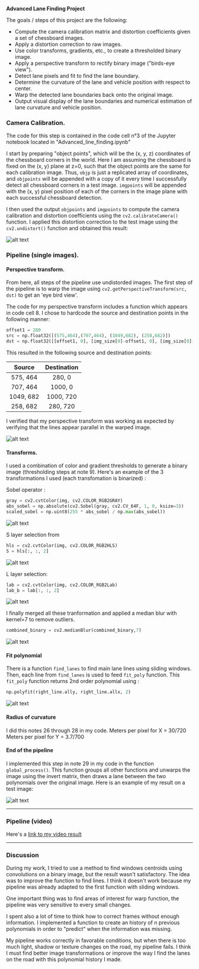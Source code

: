 **Advanced Lane Finding Project**

The goals / steps of this project are the following:

* Compute the camera calibration matrix and distortion coefficients given a set of chessboard images.
* Apply a distortion correction to raw images.
* Use color transforms, gradients, etc., to create a thresholded binary image.
* Apply a perspective transform to rectify binary image ("birds-eye view").
* Detect lane pixels and fit to find the lane boundary.
* Determine the curvature of the lane and vehicle position with respect to center.
* Warp the detected lane boundaries back onto the original image.
* Output visual display of the lane boundaries and numerical estimation of lane curvature and vehicle position.

[//]: # (Image References)

[image1]: ./readme/chessboard_corners.png "Chessboard corners"
[image2]: ./readme/chessboard_corners2.png "Chessboard corners 2"
[image3]: ./readme/convolution_test.png "Test convolution method"
[image4]: ./readme/dir_thr_select.png "Sobel threshold"
[image5]: ./readme/pipeline_edwarp_result.png "Pipeline warped"
[image6]: ./readme/pipeline_result.png "Pipeline res"
[image7]: ./readme/Sobel_thresh.png "Sobel thresh"
[image8]: ./readme/S_select.png "S thresh"
[image9]: ./readme/undistorded_chess.png "Undistorded chessboard"
[image10]: ./readme/undistorded_road.png "Warped road"
[image11]: ./readme/l_select.png "L select"
[image12]: ./readme/fit_poly.png "Poly fitted"
[image13]: ./readme/binary_top.png "Binary top"
[image14]: ./readme/final_result.png "Final result"

### Camera Calibration.

The code for this step is contained in the code cell n°3 of the Jupyter notebook located in "Advanced_line_finding.ipynb"

I start by preparing "object points", which will be the (x, y, z) coordinates of the chessboard corners in the world. Here I am assuming the chessboard is fixed on the (x, y) plane at z=0, such that the object points are the same for each calibration image.  Thus, `objp` is just a replicated array of coordinates, and `objpoints` will be appended with a copy of it every time I successfully detect all chessboard corners in a test image.  `imgpoints` will be appended with the (x, y) pixel position of each of the corners in the image plane with each successful chessboard detection.

I then used the output `objpoints` and `imgpoints` to compute the camera calibration and distortion coefficients using the `cv2.calibrateCamera()` function.  I applied this distortion correction to the test image using the `cv2.undistort()` function and obtained this result: 

![alt text][image9]

### Pipeline (single images).
#### Perspective transform.

From here, all steps of the pipeline use undistorded images.
The first step of the pipeline is to warp the image using `cv2.getPerspectiveTransform(src, dst)` to get an 'eye bird view'.

The code for my perspective transform includes a function which appears in code cell 8. I chose to hardcode the source and destination points in the following manner:

```python
offset1 = 280
src = np.float32([(575,464),(707,464), (1049,682), (258,682)])
dst = np.float32([[offset1, 0], [img_size[0]-offset1, 0], [img_size[0]-offset1, img_size[1]], [offset1, img_size[1]]])

```

This resulted in the following source and destination points:

| Source        | Destination   | 
|:-------------:|:-------------:| 
| 575, 464      | 280, 0        | 
| 707, 464      | 1000, 0       |
| 1049, 682     | 1000, 720     |
| 258, 682      | 280, 720      |

I verified that my perspective transform was working as expected by verifying that the lines appear parallel in the warped image.

![alt text][image10]

#### Transforms.

I used a combination of color and gradient thresholds to generate a binary image (thresholding steps at note 9).
Here's an example of the 3 transformations I used (each transfomation is binarized) :

Sobel operator :

```python
gray = cv2.cvtColor(img, cv2.COLOR_RGB2GRAY)
abs_sobel = np.absolute(cv2.Sobel(gray, cv2.CV_64F, 1, 0, ksize=3))
scaled_sobel = np.uint8(255 * abs_sobel / np.max(abs_sobel))
```

![alt text][image7]


S layer selection from 

```python
hls = cv2.cvtColor(img, cv2.COLOR_RGB2HLS)
S = hls[:, :, 2]
```

![alt text][image8]

L layer selection:

```python
lab = cv2.cvtColor(img, cv2.COLOR_RGB2Lab)
lab_b = lab[:, :, 2]
```

![alt text][image11]

I finally merged all these tranformation and applied a median blur with kernel=7 to remove outliers.
```python
combined_binary = cv2.medianBlur(combined_binary,7)
```
![alt text][image13]

#### Fit polynomial

There is a function `find_lanes` to find main lane lines using sliding windows.
Then, each line from `find_lanes` is used to feed `fit_poly` function. This `fit_poly` function returns 2nd order polynomial using :
```python
np.polyfit(right_line.ally, right_line.allx, 2)
```

![alt text][image12]

#### Radius of curvature

I did this notes 26 through 28 in my code.
Meters per pixel for X = 30/720
Meters per pixel for Y = 3.7/700

#### End of the pipeline

I implemented this step in note 29 in my code in the function `global_process()`. This function groups all other functions and unwarps the image using the invert matrix, then draws a lane between the two polynomials over the original image. Here is an example of my result on a test image:

![alt text][image14]

---

### Pipeline (video)

Here's a [link to my video result](./project_video_processed_met2.mp4)

---

### Discussion

During my work, I tried to use a method to find windows centroids using convolutions on a binary image, but the result wasn't satisfactory. The idea was to improve the function to find lines. I think it doesn't work because my pipeline was already adapted to the first function with sliding windows. 

One important thing was to find areas of interest for warp function, the pipeline was very sensitive to every small changes.

I spent also a lot of time to think how to correct frames without enough information. I implemented a function to create an history of n previous polynomials in order to "predict" when the information was missing.

My pipeline works correctly in favorable conditions, but when there is too much light, shadow or texture changes on the road, my pipeline fails. I think I must find better image transformations or improve the way I find the lanes on the road with this polynomial history I made. 
